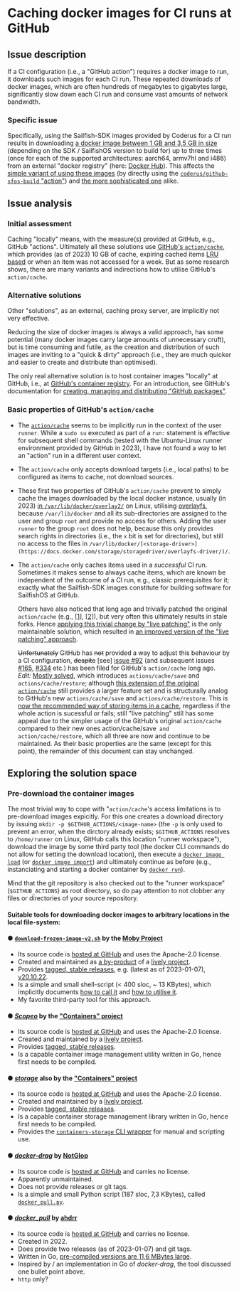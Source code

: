 # Caching docker images for CI runs at GitHub

## Issue description

If a CI configuration (i.e., a "GitHub action") requires a docker image to run, it downloads such images for each CI run.  These repeated downloads of docker images, which are often hundreds of megabytes to gigabytes large, significantly slow down each CI run and consume vast amounts of network bandwidth.

### Specific issue

Specifically, using the Sailfish-SDK images provided by Coderus for a CI run results in downloading [a docker image between 1 GB and 3,5 GB in size](https://hub.docker.com/r/coderus/sailfishos-platform-sdk/tags) (depending on the SDK / SailfishOS version to build for) up to three times (once for each of the supported architectures: aarch64, armv7hl and i486) from an external "docker registry" (here: [Docker Hub](https://hub.docker.com/)).  This affects the [simple variant of using these images](https://github.com/storeman-developers/harbour-storeman-installer/blob/master/.github/workflows/build.yml#L24) (by directly using the [`coderus/github-sfos-build` "action"](https://github.com/CODeRUS/github-sfos-build)) and [the more sophisticated one](https://github.com/sailfishos-patches/patchmanager/blob/master/.github/workflows/build.yml#L34) alike.

## Issue analysis

### Initial assessment

Caching "locally" means, with the measure(s) provided at GitHub, e.g., GitHub "actions".  Ultimately all these solutions use [GitHub's `action/cache`](https://github.com/actions/cache), which provides (as of 2023) 10 GB of cache, expiring cached items [LRU based](https://en.wikipedia.org/wiki/Cache_replacement_policies#LRU) or when an item was not accessed for a week.  But as some research shows, there are many variants and indirections how to utilise GitHub's `action/cache`.

### Alternative solutions

Other "solutions", as an external, caching proxy server, are implicitly not very effective.

Reducing the size of docker images is always a valid approach, has some potential (many docker images carry large amounts of unnecessary cruft), but is time consuming and futile, as the creation and distribution of such images are inviting to a "quick & dirty" approach (i.e., they are much quicker and easier to create and distribute than optimised).

The only real alternative solution is to host container images "locally" at GitHub, i.e., at [GitHub's container registry](https://docs.github.com/en/packages/working-with-a-github-packages-registry/working-with-the-container-registry).  For an introduction, see GitHub's documentation for [creating, managing and distributing "GitHub packages"](https://docs.github.com/en/packages).

### Basic properties of GitHub's `action/cache`

* The [`action/cache`](https://github.com/actions/cache) seems to be implicitly run in the context of the user `runner`.  While a `sudo su` executed as part of a `run:` statement is effective for subsequent shell commands (tested with the Ubuntu-Linux runner environment provided by GitHub in 2023), I have not found a way to let an "action" run in a different user context.

* The `action/cache` only accepts download targets (i.e., local paths) to be configured as items to cache, not download sources.

* These first two properties of GitHub's `action/cache` prevent to simply cache the images downloaded by the local docker instance, usually (in 2023) [in `/var/lib/docker/overlay2/`](https://www.freecodecamp.org/news/where-are-docker-images-stored-docker-container-paths-explained/#docker-images) on Linux, utilising [overlayfs](https://www.kernel.org/doc/Documentation/filesystems/overlayfs.txt), because `/var/lib/docker` and all its sub-directories are assigned to the user and group `root` and provide no access for others.  Adding the user `runner` to the group `root` does not help, because this only provides search rights in directories (i.e., the `x` bit is set for directories), but still no access to the files in `/var/lib/docker/[<storage-driver>](https://docs.docker.com/storage/storagedriver/overlayfs-driver/)/`.

* The `action/cache` only caches items used in a *successful* CI run.  Sometimes it makes sense to always cache items, which are known be independent of the outcome of a CI run, e.g., classic prerequisites for it; exactly what the Sailfish-SDK images constitute for building software for SailfishOS at GitHub.
  
  Others have also noticed that long ago and trivially patched the original `action/cache` (e.g., [[1]](https://github.com/actions/cache/compare/main...pat-s:always-upload-cache:main#diff-1243c5424efaaa19bd8e813c5e6f6da46316e63761421b3e5f5c8ced9a36e6b6L24-R24), [[2]](https://github.com/actions/cache/compare/master...gerbal:always-cache:master#diff-1243c5424efaaa19bd8e813c5e6f6da46316e63761421b3e5f5c8ced9a36e6b6L21-R21)), but very often this ultimately results in stale forks.  Hence [applying this trivial change by "live patching"](https://github.com/mxxk/gh-actions-cache-always) is the only maintainable solution, which resulted in [an improved version of the "live patching" approach](https://github.com/actions/cache/issues/92#issuecomment-1263067512).
  
  ~~Unfortunately~~ GitHub has ~~not~~ provided a way to adjust this behaviour by a CI configuration, ~~despite~~ \[see\] [issue \#92](https://github.com/actions/cache/issues/92) (and subsequent issues [\#165](https://github.com/actions/cache/issues/165), [\#334](https://github.com/actions/cache/issues/334) etc.) has been filed for GitHub's `action/cache` long ago.<br />
  *Edit:* [Mostly solved](https://github.com/actions/cache/discussions/1020), which introduces `actions/cache/save` and `actions/cache/restore`; although [this extension of the original `action/cache`](https://github.com/MartijnHols/actions-cache) still provides a larger feature set and is structurally analog to GitHub's new `actions/cache/save` and `actions/cache/restore`.  This is [now the recommended way of storing items in a cache](https://github.com/actions/cache/tree/main/save#always-save-cache), regardless if the whole action is sucessful or fails; still "live patching" still has some appeal due to the simpler usage of the GitHub's original `action/cache` compared to their new ones action/cache/save` and action/cache/restore`, which all three are now and continue to be maintained.  As their basic properties are the same (except for this point), the remainder of this document can stay unchanged.

## Exploring the solution space

### Pre-download the container images

The most trivial way to cope with "`action/cache`'s access limitations is to pre-download images expicitly.  For this one creates a download directory by issuing `mkdir -p $GITHUB_ACTIONS/<image-name>` (the `-p` is only used to prevent an error, when the dirctory already exists; `$GITHUB_ACTIONS` resolves to `/home/runner` on Linux, GitHub calls this location "runner workspace"), download the image by some third party tool (the docker CLI commands do not allow for setting the download location), then execute a [`docker image load`](https://docs.docker.com/engine/reference/commandline/image_load/) (or [`docker image import`](https://docs.docker.com/engine/reference/commandline/image_import/)) and ultimately continue as before  (e.g., instanciating and starting a docker container by [`docker run`](https://docs.docker.com/engine/reference/commandline/run/)).

Mind that the git repository is also checked out to the "runner workspace" (`$GITHUB_ACTIONS`) as root directory, so do pay attention to not clobber any files or directories of your source repository.

#### Suitable tools for downloading docker images to arbitrary locations in the local file-system:

#### ● [`download-frozen-image-v2.sh`](https://github.com/moby/moby/blob/master/contrib/download-frozen-image-v2.sh) by the [Moby Project](https://mobyproject.org/)
* Its source code is [hosted at GitHub](https://github.com/moby/moby) and uses the Apache-2.0 license.
* Created and maintained as [a by-product](https://github.com/moby/moby/tree/v23.0.0-rc.1/contrib#readme) of a [lively project](https://github.com/moby/moby/pulse).
* Provides [tagged, stable releases](https://github.com/moby/moby/releases), e.g. (latest as of 2023-01-07), [v20.10.22](https://github.com/moby/moby/blob/v20.10.22/contrib/download-frozen-image-v2.sh).
* Is a simple and small shell-script (< 400 sloc, ~ 13 KBytes), which implicitly documents [how to call it](https://github.com/moby/moby/blob/v23.0.0-rc.1/contrib/download-frozen-image-v2.sh#L18-L22) and [how to utilise it](https://github.com/moby/moby/blob/v23.0.0-rc.1/contrib/download-frozen-image-v2.sh#L429-L431).
* My favorite third-party tool for this approach.

#### ● [*Scopeo*](https://github.com/containers/skopeo#readme) by the ["Containers" project](https://github.com/containers)
* Its source code is [hosted at GitHub](https://github.com/containers/skopeo) and uses the Apache-2.0 license.
* Created and maintained by a [lively project](https://github.com/containers/skopeo/pulse).
* Provides [tagged, stable releases](https://github.com/containers/skopeo/releases).
* Is a capable container image management utility written in Go, hence first needs to be compiled.

#### ● [*storage*](https://github.com/containers/storage#readme) also by the ["Containers" project](https://github.com/containers)
* Its source code is [hosted at GitHub](https://github.com/containers/storage) and uses the Apache-2.0 license.
* Created and maintained by a [lively project](https://github.com/containers/storage/pulse).
* Provides [tagged, stable releases](https://github.com/containers/storage/releases).
* Is a capable container storage management library written in Go, hence first needs to be compiled.
* Provides the [`containers-storage` CLI wrapper](https://github.com/containers/storage/tree/main/cmd/containers-storage#readme) for manual and scripting use.

#### ● [*docker-drag*](https://github.com/NotGlop/docker-drag) by [NotGlop](https://github.com/NotGlop)
* Its source code is [hosted at GitHub](https://github.com/NotGlop/docker-drag) and carries no license.
* Apparently unmaintained.
* Does not provide releases or git tags.
* Is a simple and small Python script (187 sloc, 7,3 KBytes), called [`docker_pull.py`](https://github.com/NotGlop/docker-drag/blob/master/docker_pull.py).

#### ● [*docker_pull*](https://github.com/ahdrr/docker_pull) by [ahdrr](https://github.com/ahdrr)
* Its source code is [hosted at GitHub](https://github.com/ahdrr/docker_pull) and carries no license.
* Created in 2022.
* Does provide two releases (as of 2023-01-07) and git tags.
* Written in Go, [pre-compiled versions are 11,6 MBytes large](https://github.com/ahdrr/docker_pull/releases).
* Inspired by / an implementation in Go of *docker-drag*, the tool discussed one bullet point above.
* `http` only?

### 

